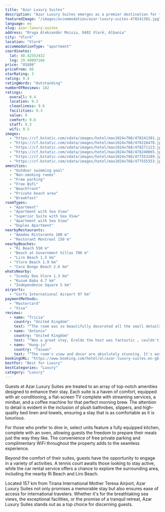 ```yaml
---
title: "Azar Luxury Suites"
description: "Azar Luxury Suites emerges as a premier destination for travelers seeking unparalleled luxury by the sea."
featuredImage: "/images/accommodation/azar-luxury-suites-478241301.jpg"
language: en
slug: azar-luxury-suites
address: "Rruga Aleksandër Moisiu, 9402 Vlorë, Albania"
city: "Vlorë"
location: "Vlorë"
accommodationType: "apartment"
coordinates:
  lat: 40.42553432
  lng: 19.49097166
price: "US$86"
priceFrom: 86
starRating: 3
rating: 9.4
ratingWords: "Outstanding"
numberOfReviews: 182
ratings:
  overall: 9.4
  location: 9.3
  cleanliness: 9.6
  facilities: 9.3
  value: 9
  comfort: 9.6
  staff: 9.3
  wifi: 9.5
images:
  - "https://cf.bstatic.com/xdata/images/hotel/max1024x768/478241301.jpg?k=4af9f1fcd5efb55d6fc489d2c1c1b6e715d13cd31a256d062404108c3053c4f8&o=&hp=1"
  - "https://cf.bstatic.com/xdata/images/hotel/max1024x768/476216470.jpg?k=4aa5aa3527cc6de9edc99c0e4f3f9e6b7ac4bce8f2cb1fa2068e2f0acec5f04b&o=&hp=1"
  - "https://cf.bstatic.com/xdata/images/hotel/max1024x768/478271123.jpg?k=9a434017a3e05fbfcaf7d942df811d3dc6e607b6f3c986e562e6de1392a15fe4&o=&hp=1"
  - "https://cf.bstatic.com/xdata/images/hotel/max1024x768/478240065.jpg?k=81f8ee16a3ac1cc0545b8315372a28d822f4ba18c1edc39e0446f3ca996d534f&o=&hp=1"
  - "https://cf.bstatic.com/xdata/images/hotel/max1024x768/477553289.jpg?k=7f139fd7f593f48a6f3471f465a03eebb509b8d59fa7afe7ba24c59811aa9c9d&o=&hp=1"
  - "https://cf.bstatic.com/xdata/images/hotel/max1024x768/477555353.jpg?k=a3379efd1aa230f155c12f92f8d19c573e3ae75307f7072e5c383116fc4307f5&o=&hp=1"
amenities:
  - "Outdoor swimming pool"
  - "Non-smoking rooms"
  - "Free parking"
  - "Free WiFi"
  - "Beachfront"
  - "Private beach area"
  - "Breakfast"
roomTypes:
  - "Apartment"
  - "Apartment with Sea View"
  - "Superior Suite with Sea View"
  - "Apartment with Sea View"
  - "Duplex Apartment"
nearbyRestaurants:
  - "Amadeo Ristorante 100 m"
  - "Restorant Montreal 150 m"
nearbyBeaches:
  - "Ri Beach 550 m"
  - "Beach at Government Villas 700 m"
  - "Liro Beach 1.5 km"
  - "Vlore Beach 1.9 km"
  - "Coco Bongo Beach 2.6 km"
whatsNearby:
  - "Scooby Doo Vlore 1.3 km"
  - "Kuzum Baba 4.7 km"
  - "Independence Square 5 km"
airports:
  - "Corfu International Airport 97 km"
paymentMethods:
  - "Mastercard"
  - "Visa"
reviews:
  - name: "Tricia"
    country: "United Kingdom"
    text: "“The room was so beautifully decorated all the small details gave such a luxurious feel, the bed was comfortable, the view and location was superb. Nothing was left out.. the owner was on site if you needed anything and nothing was too much trouble.”"
  - name: "Antonio"
    country: "United Kingdom"
    text: "“Was a great stay, Eraldo the host was fantastic , couldn't more for us, definitely is a place to go back”"
  - name: "Hung-ju"
    country: "Taiwan"
    text: "“The room's view and decor are absolutely stunning. It's worth noting that the staff is incredibly welcoming and friendly. They even took the time to show us the different, amazing rooms available. Communication is convenient, as they consistently...”"
bookingURL: "https://www.booking.com/hotel/al/azar-luxury-suites.en-gb.html?aid=8035640"
bestFor: "Best for Luxury"
bestCategories: "Luxury"
category: "Luxury"
---
```


Guests at Azar Luxury Suites are treated to an array of top-notch amenities designed to enhance their stay. Each suite is a haven of comfort, equipped with air conditioning, a flat-screen TV complete with streaming services, a minibar, and a coffee machine for that perfect morning brew. The attention to detail is evident in the inclusion of plush bathrobes, slippers, and high-quality bed linen and towels, ensuring a stay that is as comfortable as it is luxurious.

For those who prefer to dine in, select units feature a fully equipped kitchen, complete with an oven, allowing guests the freedom to prepare their meals just the way they like. The convenience of free private parking and complimentary WiFi throughout the property adds to the seamless experience.

Beyond the comfort of their suites, guests have the opportunity to engage in a variety of activities. A tennis court awaits those looking to stay active, while the car rental service offers a chance to explore the surrounding area, including the nearby Ri Beach and Liro Beach.

Located 157 km from Tirana International Mother Teresa Airport, Azar Luxury Suites not only promises a memorable stay but also ensures ease of access for international travelers. Whether it's for the breathtaking sea views, the exceptional facilities, or the promise of a tranquil retreat, Azar Luxury Suites stands out as a top choice for discerning guests.